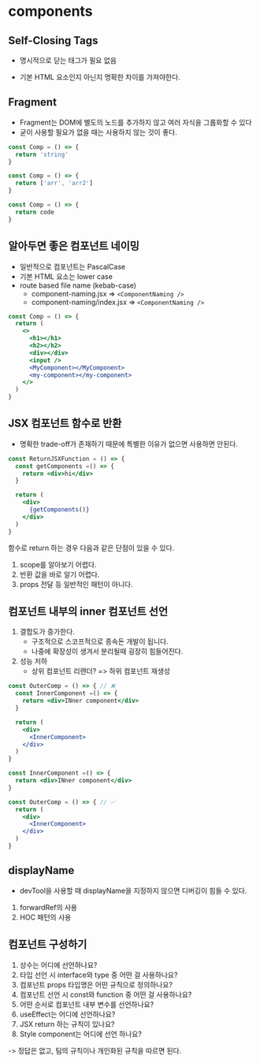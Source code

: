 # components

## Self-Closing Tags

- 명시적으로 닫는 태그가 필요 없음

- 기본 HTML 요소인지 아닌지 명확한 차이를 가져야한다.

## Fragment

- Fragment는 DOM에 별도의 노드를 추가하지 않고 여러 자식을 그룹화할 수 있다
- 굳이 사용할 필요가 없을 때는 사용하지 않는 것이 좋다.

```jsx
const Comp = () => {
  return 'string'
}

const Comp = () => {
  return ['arr', 'arr2']
}

const Comp = () => {
  return code
}
```

## 알아두면 좋은 컴포넌트 네이밍

- 일반적으로 컴포넌트는 PascalCase
- 기본 HTML 요소는 lower case
- route based file name (kebab-case)
  - component-naming.jsx => `<ComponentNaming />`
  - component-naming/index.jsx => `<ComponentNaming />`

```jsx
const Comp = () => {
  return (
    <>
      <h1></h1>
      <h2></h2>
      <div></div>
      <input />
      <MyComponent></MyComponent>
      <my-component></my-component>
    </>
  )
}
```

## JSX 컴포넌트 함수로 반환

- 명확한 trade-off가 존재하기 때문에 특별한 이유가 없으면 사용하면 안된다.

```jsx
const ReturnJSXFunction = () => {
  const getComponents =() => {
    return <div>hi</div>
  }

  return (
    <div>
      {getComponents()}
    </div>
  )
}
```

함수로 return 하는 경우 다음과 같은 단점이 있을 수 있다.

1. scope를 알아보기 어렵다.
2. 반환 값을 바로 알기 어렵다.
3. props 전달 등 일반적인 패턴이 아니다.

## 컴포넌트 내부의 inner 컴포넌트 선언

1. 결합도가 증가한다.
   - 구조적으로 스코프적으로 종속돈 개발이 됩니다.
   - 나중에 확장성이 생겨서 분리될때 굉장히 힘들어진다.
2. 성능 저하
   - 상위 컴포넌트 리렌더? => 하위 컴포넌트 재생성

```jsx
const OuterComp = () => { // ❌
  const InnerComponent =() => {
    return <div>INner component</div>
  }

  return (
    <div>
      <InnerComponent>
    </div>
  )
}
```

```jsx
const InnerComponent =() => {
  return <div>INner component</div>
}

const OuterComp = () => { // ✅
  return (
    <div>
      <InnerComponent>
    </div>
  )
}
```

## displayName

- devTool을 사용할 때 displayName을 지정하지 않으면 디버깅이 힘들 수 있다.

1. forwardRef의 사용
2. HOC 패턴의 사용

## 컴포넌트 구성하기

1. 상수는 어디에 선언하나요?
2. 타입 선언 시 interface와 type 중 어떤 걸 사용하나요?
3. 컴포넌트 props 타입명은 어떤 규칙으로 정의하나요?
4. 컴포넌트 선언 시 const와 function 중 어떤 걸 사용하나요?
5. 어떤 순서로 컴포넌트 내부 변수를 선언하나요?
6. useEffect는 어디에 선언하나요?
7. JSX return 하는 규칙이 있나요?
8. Style component는 어디에 선언 하나요?

-> 정답은 없고, 팀의 규칙이나 개인화된 규칙을 따르면 된다.
